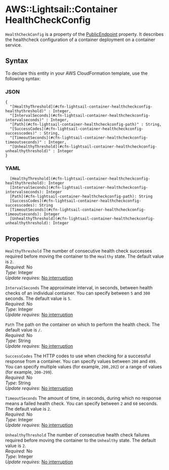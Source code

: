# AWS::Lightsail::Container HealthCheckConfig<a name="aws-properties-lightsail-container-healthcheckconfig"></a>

`HealthCheckConfig` is a property of the [PublicEndpoint](https://docs.aws.amazon.com/AWSCloudFormation/latest/UserGuide/aws-properties-lightsail-container-publicendpoint.html) property\. It describes the healthcheck configuration of a container deployment on a container service\.

## Syntax<a name="aws-properties-lightsail-container-healthcheckconfig-syntax"></a>

To declare this entity in your AWS CloudFormation template, use the following syntax:

### JSON<a name="aws-properties-lightsail-container-healthcheckconfig-syntax.json"></a>

```
{
  "[HealthyThreshold](#cfn-lightsail-container-healthcheckconfig-healthythreshold)" : Integer,
  "[IntervalSeconds](#cfn-lightsail-container-healthcheckconfig-intervalseconds)" : Integer,
  "[Path](#cfn-lightsail-container-healthcheckconfig-path)" : String,
  "[SuccessCodes](#cfn-lightsail-container-healthcheckconfig-successcodes)" : String,
  "[TimeoutSeconds](#cfn-lightsail-container-healthcheckconfig-timeoutseconds)" : Integer,
  "[UnhealthyThreshold](#cfn-lightsail-container-healthcheckconfig-unhealthythreshold)" : Integer
}
```

### YAML<a name="aws-properties-lightsail-container-healthcheckconfig-syntax.yaml"></a>

```
  [HealthyThreshold](#cfn-lightsail-container-healthcheckconfig-healthythreshold): Integer
  [IntervalSeconds](#cfn-lightsail-container-healthcheckconfig-intervalseconds): Integer
  [Path](#cfn-lightsail-container-healthcheckconfig-path): String
  [SuccessCodes](#cfn-lightsail-container-healthcheckconfig-successcodes): String
  [TimeoutSeconds](#cfn-lightsail-container-healthcheckconfig-timeoutseconds): Integer
  [UnhealthyThreshold](#cfn-lightsail-container-healthcheckconfig-unhealthythreshold): Integer
```

## Properties<a name="aws-properties-lightsail-container-healthcheckconfig-properties"></a>

`HealthyThreshold`  <a name="cfn-lightsail-container-healthcheckconfig-healthythreshold"></a>
The number of consecutive health check successes required before moving the container to the `Healthy` state\. The default value is `2`\.  
*Required*: No  
*Type*: Integer  
*Update requires*: [No interruption](https://docs.aws.amazon.com/AWSCloudFormation/latest/UserGuide/using-cfn-updating-stacks-update-behaviors.html#update-no-interrupt)

`IntervalSeconds`  <a name="cfn-lightsail-container-healthcheckconfig-intervalseconds"></a>
The approximate interval, in seconds, between health checks of an individual container\. You can specify between `5` and `300` seconds\. The default value is `5`\.  
*Required*: No  
*Type*: Integer  
*Update requires*: [No interruption](https://docs.aws.amazon.com/AWSCloudFormation/latest/UserGuide/using-cfn-updating-stacks-update-behaviors.html#update-no-interrupt)

`Path`  <a name="cfn-lightsail-container-healthcheckconfig-path"></a>
The path on the container on which to perform the health check\. The default value is `/`\.  
*Required*: No  
*Type*: String  
*Update requires*: [No interruption](https://docs.aws.amazon.com/AWSCloudFormation/latest/UserGuide/using-cfn-updating-stacks-update-behaviors.html#update-no-interrupt)

`SuccessCodes`  <a name="cfn-lightsail-container-healthcheckconfig-successcodes"></a>
The HTTP codes to use when checking for a successful response from a container\. You can specify values between `200` and `499`\. You can specify multiple values \(for example, `200,202`\) or a range of values \(for example, `200-299`\)\.  
*Required*: No  
*Type*: String  
*Update requires*: [No interruption](https://docs.aws.amazon.com/AWSCloudFormation/latest/UserGuide/using-cfn-updating-stacks-update-behaviors.html#update-no-interrupt)

`TimeoutSeconds`  <a name="cfn-lightsail-container-healthcheckconfig-timeoutseconds"></a>
The amount of time, in seconds, during which no response means a failed health check\. You can specify between `2` and `60` seconds\. The default value is `2`\.  
*Required*: No  
*Type*: Integer  
*Update requires*: [No interruption](https://docs.aws.amazon.com/AWSCloudFormation/latest/UserGuide/using-cfn-updating-stacks-update-behaviors.html#update-no-interrupt)

`UnhealthyThreshold`  <a name="cfn-lightsail-container-healthcheckconfig-unhealthythreshold"></a>
The number of consecutive health check failures required before moving the container to the `Unhealthy` state\. The default value is `2`\.  
*Required*: No  
*Type*: Integer  
*Update requires*: [No interruption](https://docs.aws.amazon.com/AWSCloudFormation/latest/UserGuide/using-cfn-updating-stacks-update-behaviors.html#update-no-interrupt)